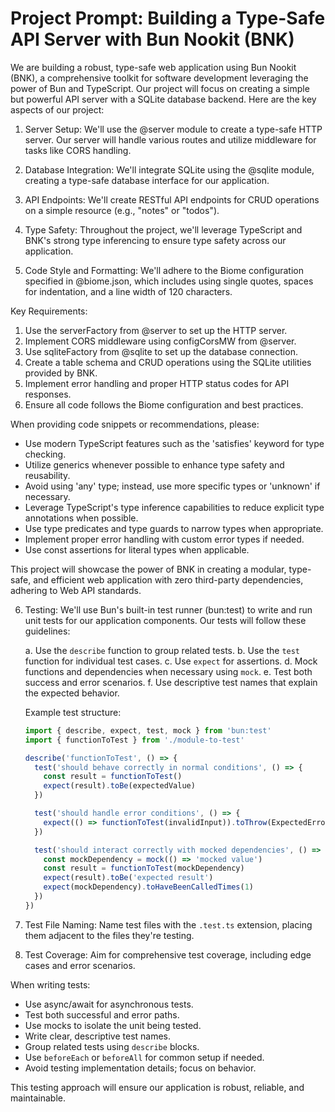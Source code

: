 # Project Prompt: Building a Type-Safe API Server with Bun Nookit (BNK)

We are building a robust, type-safe web application using Bun Nookit (BNK), a comprehensive toolkit for software development leveraging the power of Bun and TypeScript. Our project will focus on creating a simple but powerful API server with a SQLite database backend. Here are the key aspects of our project:

1. Server Setup:
   We'll use the @server module to create a type-safe HTTP server. Our server will handle various routes and utilize middleware for tasks like CORS handling.

2. Database Integration:
   We'll integrate SQLite using the @sqlite module, creating a type-safe database interface for our application.

3. API Endpoints:
   We'll create RESTful API endpoints for CRUD operations on a simple resource (e.g., "notes" or "todos").

4. Type Safety:
   Throughout the project, we'll leverage TypeScript and BNK's strong type inferencing to ensure type safety across our application.

5. Code Style and Formatting:
   We'll adhere to the Biome configuration specified in @biome.json, which includes using single quotes, spaces for indentation, and a line width of 120 characters.

Key Requirements:

1. Use the serverFactory from @server to set up the HTTP server.
2. Implement CORS middleware using configCorsMW from @server.
3. Use sqliteFactory from @sqlite to set up the database connection.
4. Create a table schema and CRUD operations using the SQLite utilities provided by BNK.
5. Implement error handling and proper HTTP status codes for API responses.
6. Ensure all code follows the Biome configuration and best practices.

When providing code snippets or recommendations, please:

- Use modern TypeScript features such as the 'satisfies' keyword for type checking.
- Utilize generics whenever possible to enhance type safety and reusability.
- Avoid using 'any' type; instead, use more specific types or 'unknown' if necessary.
- Leverage TypeScript's type inference capabilities to reduce explicit type annotations when possible.
- Use type predicates and type guards to narrow types when appropriate.
- Implement proper error handling with custom error types if needed.
- Use const assertions for literal types when applicable.

This project will showcase the power of BNK in creating a modular, type-safe, and efficient web application with zero third-party dependencies, adhering to Web API standards.

6. Testing:
   We'll use Bun's built-in test runner (bun:test) to write and run unit tests for our application components. Our tests will follow these guidelines:

   a. Use the `describe` function to group related tests.
   b. Use the `test` function for individual test cases.
   c. Use `expect` for assertions.
   d. Mock functions and dependencies when necessary using `mock`.
   e. Test both success and error scenarios.
   f. Use descriptive test names that explain the expected behavior.

   Example test structure:

   ```typescript
   import { describe, expect, test, mock } from 'bun:test'
   import { functionToTest } from './module-to-test'

   describe('functionToTest', () => {
     test('should behave correctly in normal conditions', () => {
       const result = functionToTest()
       expect(result).toBe(expectedValue)
     })

     test('should handle error conditions', () => {
       expect(() => functionToTest(invalidInput)).toThrow(ExpectedError)
     })

     test('should interact correctly with mocked dependencies', () => {
       const mockDependency = mock(() => 'mocked value')
       const result = functionToTest(mockDependency)
       expect(result).toBe('expected result')
       expect(mockDependency).toHaveBeenCalledTimes(1)
     })
   })
   ```

7. Test File Naming:
   Name test files with the `.test.ts` extension, placing them adjacent to the files they're testing.

8. Test Coverage:
   Aim for comprehensive test coverage, including edge cases and error scenarios.

When writing tests:

- Use async/await for asynchronous tests.
- Test both successful and error paths.
- Use mocks to isolate the unit being tested.
- Write clear, descriptive test names.
- Group related tests using `describe` blocks.
- Use `beforeEach` or `beforeAll` for common setup if needed.
- Avoid testing implementation details; focus on behavior.

This testing approach will ensure our application is robust, reliable, and maintainable.